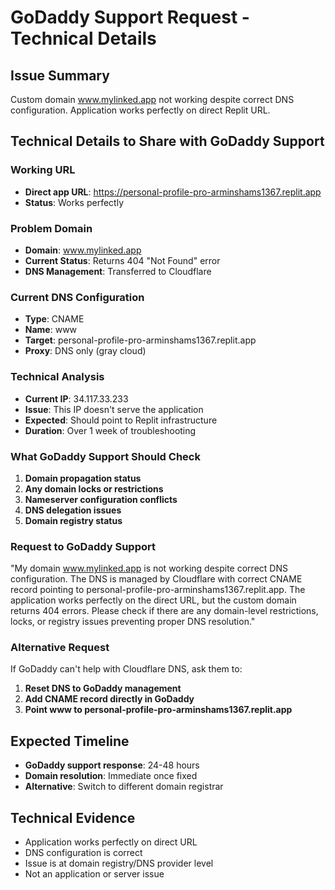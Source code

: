 # GoDaddy Support Request - Technical Details

## Issue Summary
Custom domain www.mylinked.app not working despite correct DNS configuration. Application works perfectly on direct Replit URL.

## Technical Details to Share with GoDaddy Support

### Working URL
- **Direct app URL**: https://personal-profile-pro-arminshams1367.replit.app
- **Status**: Works perfectly

### Problem Domain
- **Domain**: www.mylinked.app
- **Current Status**: Returns 404 "Not Found" error
- **DNS Management**: Transferred to Cloudflare

### Current DNS Configuration
- **Type**: CNAME
- **Name**: www
- **Target**: personal-profile-pro-arminshams1367.replit.app
- **Proxy**: DNS only (gray cloud)

### Technical Analysis
- **Current IP**: 34.117.33.233
- **Issue**: This IP doesn't serve the application
- **Expected**: Should point to Replit infrastructure
- **Duration**: Over 1 week of troubleshooting

### What GoDaddy Support Should Check
1. **Domain propagation status**
2. **Any domain locks or restrictions**
3. **Nameserver configuration conflicts**
4. **DNS delegation issues**
5. **Domain registry status**

### Request to GoDaddy Support
"My domain www.mylinked.app is not working despite correct DNS configuration. The DNS is managed by Cloudflare with correct CNAME record pointing to personal-profile-pro-arminshams1367.replit.app. The application works perfectly on the direct URL, but the custom domain returns 404 errors. Please check if there are any domain-level restrictions, locks, or registry issues preventing proper DNS resolution."

### Alternative Request
If GoDaddy can't help with Cloudflare DNS, ask them to:
1. **Reset DNS to GoDaddy management**
2. **Add CNAME record directly in GoDaddy**
3. **Point www to personal-profile-pro-arminshams1367.replit.app**

## Expected Timeline
- **GoDaddy support response**: 24-48 hours
- **Domain resolution**: Immediate once fixed
- **Alternative**: Switch to different domain registrar

## Technical Evidence
- Application works perfectly on direct URL
- DNS configuration is correct
- Issue is at domain registry/DNS provider level
- Not an application or server issue